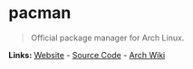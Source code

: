 # pacman

> Official package manager for Arch Linux.

**Links:** [Website] - [Source Code] - [Arch Wiki]

[website]: https://archlinux.org/pacman/
[source code]: https://gitlab.archlinux.org/pacman/pacman
[arch wiki]: https://wiki.archlinux.org/title/Pacman
